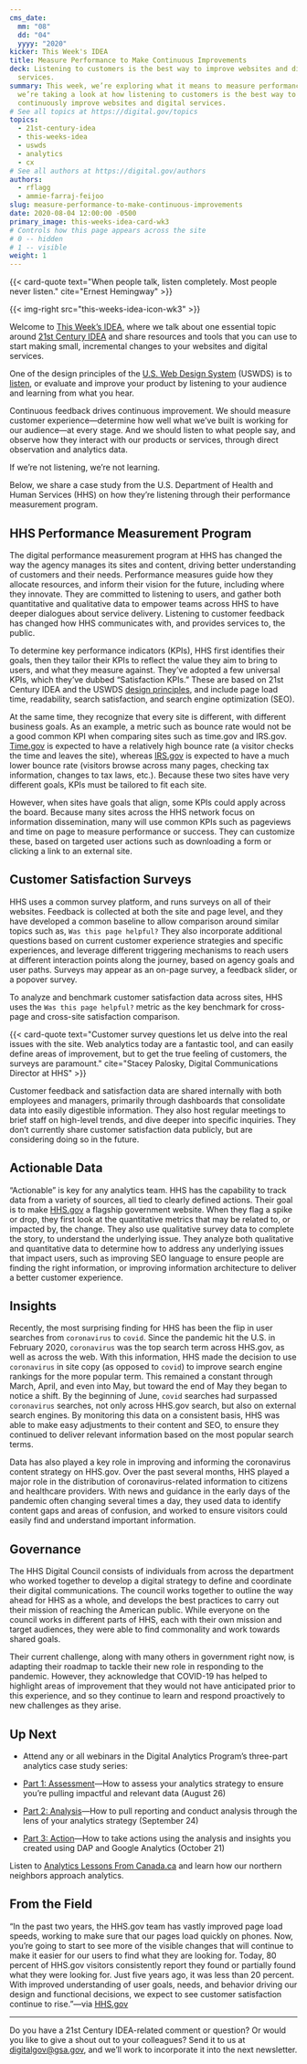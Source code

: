 ```yaml
---
cms_date:
  mm: "08"
  dd: "04"
  yyyy: "2020"
kicker: This Week's IDEA
title: Measure Performance to Make Continuous Improvements
deck: Listening to customers is the best way to improve websites and digital
  services.
summary: This week, we’re exploring what it means to measure performance, and
  we’re taking a look at how listening to customers is the best way to
  continuously improve websites and digital services.
# See all topics at https://digital.gov/topics
topics:
  - 21st-century-idea
  - this-weeks-idea
  - uswds
  - analytics
  - cx
# See all authors at https://digital.gov/authors
authors:
  - rflagg
  - ammie-farraj-feijoo
slug: measure-performance-to-make-continuous-improvements
date: 2020-08-04 12:00:00 -0500
primary_image: this-weeks-idea-card-wk3
# Controls how this page appears across the site
# 0 -- hidden
# 1 -- visible
weight: 1
---
```

{{< card-quote text="When people talk, listen completely. Most people never listen." cite="Ernest Hemingway" >}}

{{< img-right src="this-weeks-idea-icon-wk3" >}}

Welcome to [This Week’s IDEA](https://digital.gov/topics/this-weeks-idea/), where we talk about one essential topic around [21st Century IDEA](https://digital.gov/resources/21st-century-integrated-digital-experience-act/) and share resources and tools that you can use to start making small, incremental changes to your websites and digital services.

One of the design principles of the [U.S. Web Design System](https://designsystem.digital.gov/) (USWDS) is to [listen](https://designsystem.digital.gov/design-principles/#listen), or evaluate and improve your product by listening to your audience and learning from what you hear.

Continuous feedback drives continuous improvement. We should measure customer experience—determine how well what we’ve built is working for our audience—at every stage. And we should listen to what people say, and observe how they interact with our products or services, through direct observation and analytics data.

If we’re not listening, we’re not learning.

Below, we share a case study from the U.S. Department of Health and Human Services (HHS) on how they’re listening through their performance measurement program.

## HHS Performance Measurement Program

The digital performance measurement program at HHS has changed the way the agency manages its sites and content, driving better understanding of customers and their needs. Performance measures guide how they allocate resources, and inform their vision for the future, including where they innovate. They are committed to listening to users, and gather both quantitative and qualitative data to empower teams across HHS to have deeper dialogues about service delivery. Listening to customer feedback has changed how HHS communicates with, and provides services to, the public.

To determine key performance indicators (KPIs), HHS first identifies their goals, then they tailor their KPIs to reflect the value they aim to bring to users, and what they measure against. They’ve adopted a few universal KPIs, which they’ve dubbed “Satisfaction KPIs.” These are based on 21st Century IDEA and the USWDS [design principles](https://designsystem.digital.gov/design-principles/), and include page load time, readability, search satisfaction, and search engine optimization (SEO).

At the same time, they recognize that every site is different, with different business goals. As an example, a metric such as bounce rate would not be a good common KPI when comparing sites such as time.gov and IRS.gov. [Time.gov](https://www.time.gov/) is expected to have a relatively high bounce rate (a visitor checks the time and leaves the site), whereas [IRS.gov](https://www.irs.gov/) is expected to have a much lower bounce rate (visitors browse across many pages, checking tax information, changes to tax laws, etc.). Because these two sites have very different goals, KPIs must be tailored to fit each site.

However, when sites have goals that align, some KPIs could apply across the board. Because many sites across the HHS network focus on information dissemination, many will use common KPIs such as pageviews and time on page to measure performance or success. They can customize these, based on targeted user actions such as downloading a form or clicking a link to an external site.

## Customer Satisfaction Surveys

HHS uses a common survey platform, and runs surveys on all of their websites. Feedback is collected at both the site and page level, and they have developed a common baseline to allow comparison around similar topics such as, `Was this page helpful?` They also incorporate additional questions based on current customer experience strategies and specific experiences, and leverage different triggering mechanisms to reach users at different interaction points along the journey, based on agency goals and user paths. Surveys may appear as an on-page survey, a feedback slider, or a popover survey.

To analyze and benchmark customer satisfaction data across sites, HHS uses the `Was this page helpful?` metric as the key benchmark for cross-page and cross-site satisfaction comparison.

{{< card-quote text="Customer survey questions let us delve into the real issues with the site. Web analytics today are a fantastic tool, and can easily define areas of improvement, but to get the true feeling of customers, the surveys are paramount." cite="Stacey Palosky, Digital Communications Director at HHS" >}}

Customer feedback and satisfaction data are shared internally with both employees and managers, primarily through dashboards that consolidate data into easily digestible information. They also host regular meetings to brief staff on high-level trends, and dive deeper into specific inquiries. They don’t currently share customer satisfaction data publicly, but are considering doing so in the future.

## Actionable Data

“Actionable” is key for any analytics team. HHS has the capability to track data from a variety of sources, all tied to clearly defined actions. Their goal is to make [HHS.gov](https://www.hhs.gov/) a flagship government website. When they flag a spike or drop, they first look at the quantitative metrics that may be related to, or impacted by, the change. They also use qualitative survey data to complete the story, to understand the underlying issue. They analyze both qualitative and quantitative data to determine how to address any underlying issues that impact users, such as improving SEO language to ensure people are finding the right information, or improving information architecture to deliver a better customer experience.

## Insights

Recently, the most surprising finding for HHS has been the flip in user searches from `coronavirus` to `covid`. Since the pandemic hit the U.S. in February 2020, `coronavirus` was the top search term across HHS.gov, as well as across the web. With this information, HHS made the decision to use `coronavirus` in site copy (as opposed to `covid`) to improve search engine rankings for the more popular term. This remained a constant through March, April, and even into May, but toward the end of May they began to notice a shift. By the beginning of June, `covid` searches had surpassed `coronavirus` searches, not only across HHS.gov search, but also on external search engines. By monitoring this data on a consistent basis, HHS was able to make easy adjustments to their content and SEO, to ensure they continued to deliver relevant information based on the most popular search terms.

Data has also played a key role in improving and informing the coronavirus content strategy on HHS.gov. Over the past several months, HHS played a major role in the distribution of coronavirus-related information to citizens and healthcare providers. With news and guidance in the early days of the pandemic often changing several times a day, they used data to identify content gaps and areas of confusion, and worked to ensure visitors could easily find and understand important information.

## Governance

The HHS Digital Council consists of individuals from across the department who worked together to develop a digital strategy to define and coordinate their digital communications. The council works together to outline the way ahead for HHS as a whole, and develops the best practices to carry out their mission of reaching the American public. While everyone on the council works in different parts of HHS, each with their own mission and target audiences, they were able to find commonality and work towards shared goals.

Their current challenge, along with many others in government right now, is adapting their roadmap to tackle their new role in responding to the pandemic. However, they acknowledge that COVID-19 has helped to highlight areas of improvement that they would not have anticipated prior to this experience, and so they continue to learn and respond proactively to new challenges as they arise.

## Up Next

-  Attend any or all webinars in the Digital Analytics Program’s three-part analytics case study series:

-  [Part 1: Assessment](https://digital.gov/event/2020/08/26/dap-analytics-case-study-part-1/)—How to assess your analytics strategy to ensure you’re pulling impactful and relevant data (August 26)
    
-  [Part 2: Analysis](https://digital.gov/event/2020/09/24/dap-analytics-case-study-part-2/)—How to pull reporting and conduct analysis through the lens of your analytics strategy (September 24)
    
-  [Part 3: Action](https://digital.gov/event/2020/10/21/analytics-case-study-part-3-action/)—How to take actions using the analysis and insights you created using DAP and Google Analytics (October 21)

Listen to [Analytics Lessons From Canada.ca](https://digital.gov/event/2020/07/23/dap-learning-series-lessons-from-canadaca/) and learn how our northern neighbors approach analytics.

## From the Field

“In the past two years, the HHS.gov team has vastly improved page load speeds, working to make sure that our pages load quickly on phones. Now, you’re going to start to see more of the visible changes that will continue to make it easier for our users to find what they are looking for. Today, 80 percent of HHS.gov visitors consistently report they found or partially found what they were looking for. Just five years ago, it was less than 20 percent. With improved understanding of user goals, needs, and behavior driving our design and functional decisions, we expect to see customer satisfaction continue to rise.”—via [HHS.gov](https://www.hhs.gov/blog/2020/03/17/website-modernization-continues.html)

***

Do you have a 21st Century IDEA-related comment or question? Or would you like to give a shout out to your colleagues? Send it to us at [digitalgov@gsa.gov](mailto:digitalgov@gsa.gov), and we’ll work to incorporate it into the next newsletter.
